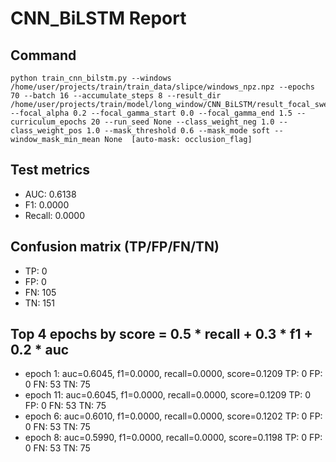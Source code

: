# CNN_BiLSTM Report

## Command
```
python train_cnn_bilstm.py --windows /home/user/projects/train/train_data/slipce/windows_npz.npz --epochs 70 --batch 16 --accumulate_steps 8 --result_dir /home/user/projects/train/model/long_window/CNN_BiLSTM/result_focal_sweep/cw01_fg03 --focal_alpha 0.2 --focal_gamma_start 0.0 --focal_gamma_end 1.5 --curriculum_epochs 20 --run_seed None --class_weight_neg 1.0 --class_weight_pos 1.0 --mask_threshold 0.6 --mask_mode soft --window_mask_min_mean None  [auto-mask: occlusion_flag]
```

## Test metrics
- AUC: 0.6138
- F1: 0.0000
- Recall: 0.0000
## Confusion matrix (TP/FP/FN/TN)
- TP: 0
- FP: 0
- FN: 105
- TN: 151

## Top 4 epochs by score = 0.5 * recall + 0.3 * f1 + 0.2 * auc
- epoch 1: auc=0.6045, f1=0.0000, recall=0.0000, score=0.1209  TP: 0 FP: 0 FN: 53 TN: 75
- epoch 11: auc=0.6045, f1=0.0000, recall=0.0000, score=0.1209  TP: 0 FP: 0 FN: 53 TN: 75
- epoch 6: auc=0.6010, f1=0.0000, recall=0.0000, score=0.1202  TP: 0 FP: 0 FN: 53 TN: 75
- epoch 8: auc=0.5990, f1=0.0000, recall=0.0000, score=0.1198  TP: 0 FP: 0 FN: 53 TN: 75
